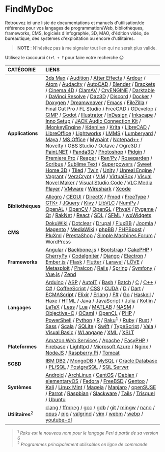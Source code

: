 # FindMyDoc

Retrouvez ici une liste de documentations et manuels d'utilisation/de référence pour vos langages de programmation/Web, bibliothèques, frameworks, CMS, logiciels d'infographie, 3D, MAO, d'édition vidéo, de bureautique, des systèmes d'exploitation ou encore d'utilitaires.

> **NOTE** : N'hésitez pas à me signaler tout lien qui ne serait plus valide.

Utilisez le raccourci `Ctrl + F` pour faire votre recherche 😉

|CATÉGORIE|LIENS|
|:--|:--|
|**Applications**|[3ds Max](https://knowledge.autodesk.com/fr/support/3ds-max) / [Audition](https://helpx.adobe.com/fr/audition/user-guide.html) / [After Effects](https://helpx.adobe.com/fr/after-effects/user-guide.html) / [Ardour](https://manual.ardour.org/toc) / [Atom](https://atom.io/docs) / [Audacity](https://manual.audacityteam.org/index.html) / [AutoCAD](https://knowledge.autodesk.com/fr/support/autocad) / [Blender](https://docs.blender.org) / [Brackets](http://brackets.io/docs/current/modules/brackets.html) / [Cinema 4D](https://help.maxon.net/) / [ClamAV](https://www.clamav.net/documents/clam-antivirus-user-manual) / [CryENGINE](https://docs.cryengine.com/display/CEMANUAL/CRYENGINE+V+Manual) / [Darktable](https://darktable.fr/les-manuels) / [DaVinci Resolve](https://www.blackmagicdesign.com/fr/products/davinciresolve/training) / [Daz3D](http://docs.daz3d.com/doku.php) / [Discord](https://discordapp.com/developers/docs/intro) / [Docker](https://training.play-with-docker.com) / [Doxygen](http://www.doxygen.nl/manual/index.html) / [Dreamweaver](https://helpx.adobe.com/fr/dreamweaver/user-guide.html) / [Emacs](https://www.gnu.org/software/emacs/documentation.html) / [FileZilla](https://wiki.filezilla-project.org/Documentation) / [Final Cut Pro](https://support.apple.com/fr-fr/guide/final-cut-pro) / [FL Studio](https://www.image-line.com/support/flstudio_online_manual) / [FreeCAD](https://www.freecadweb.org/wiki/Getting_started/fr) / [GDevelop](http://wiki.compilgames.net/doku.php/fr/gdevelop5/start) / [GIMP](https://docs.gimp.org/2.10/fr) / [Godot](http://docs.godotengine.org/en/3.1) / [Illustrator](https://helpx.adobe.com/fr/illustrator/user-guide.html) / [InDesign](https://helpx.adobe.com/fr/indesign/user-guide.html) / [Inkscape](https://inkscape.org/learn) / [Inno Setup](https://www.jrsoftware.org/ishelp) / [JACK Audio Connection Kit](https://github.com/jackaudio/jackaudio.github.com/wiki) / [jMonkeyEngine](https://jmonkeyengine.org/docs) / [Kdenlive](https://userbase.kde.org/Kdenlive/Manual/fr) / [Krita](https://docs.krita.org/fr/index.html) / [LibreCAD](https://wiki.librecad.org/index.php?title=Main_Page) / [LibreOffice](https://wiki.documentfoundation.org/Documentation/fr) / [Lightworks](https://www.lwks.com/index.php?option=com_content&view=article&id=162&Itemid=246&start=QuickStart) / [LMMS](https://lmms.io/documentation) / [Lumberyard](https://docs.aws.amazon.com/lumberyard/index.html) / [Maya](https://knowledge.autodesk.com/fr/support/maya/getting-started/caas/simplecontent/content/maya-documentation.html) / [MS Office](https://support.office.com) / [Mypaint](https://github.com/mypaint/mypaint/wiki/Documentation) / [Notepad++](https://npp-user-manual.org) / [Novelty](http://www.visualnovelty.com/docs) / [OBS Studio](https://obsproject.com/wiki) / [Octave](https://octave.org/doc) / [Ogre3D](https://ogrecave.github.io/ogre/api/latest) / [Paint.NET](https://www.getpaint.net/doc/latest) / [Panda3D](https://docs.panda3d.org) / [Photoshop](https://helpx.adobe.com/fr/photoshop/user-guide.html) / [Pidgin](https://developer.pidgin.im/wiki/Using%20Pidgin) / [Premiere Pro](https://helpx.adobe.com/fr/premiere-pro/user-guide.html) / [Reaper](https://www.reaper.fm/userguide.php) / [Ren'Py](https://www.renpy.org/doc/html) / [Rosegarden](https://www.rosegardenmusic.com/resources) / [Scribus](https://wiki.scribus.net/canvas/Page_principale) / [Sublime Text](https://www.sublimetext.com/docs/3) / [Superpowers](http://docs.superpowers-html5.com/fr) / [Sweet Home 3D](http://www.sweethome3d.com/fr/userGuide.jsp) / [Tiled](https://doc.mapeditor.org/fr/stable) / [Twin](https://twinery.org/wiki) / [Unity](https://docs.unity3d.com/Manual/index.html) / [Unreal Engine](https://docs.unrealengine.com/en-us) / [Vagrant](https://www.vagrantup.com/docs/index.html) / [VeraCrypt](https://www.veracrypt.fr/en/Documentation.html) / [VIM](https://www.vim.org/docs.php) / [VirtualBox](https://www.virtualbox.org/wiki/Documentation) / [Visual Novel Maker](https://asset.visualnovelmaker.com/help/index.htm) / [Visual Studio Code](https://code.visualstudio.com/Docs) / [VLC Media Player](https://www.videolan.org/doc) / [VMware](https://docs.vmware.com/fr) / [Wireshark](https://www.wireshark.org/docs) / [Xcode](https://developer.apple.com/documentation/xcode)|
|**Bibliothèques**|[Allegro](https://liballeg.org/a5docs/trunk) / [CEGUI](http://cegui.org.uk/content/documentation) / [DirectX](https://docs.microsoft.com/fr-fr/windows/win32/directx) / [Fmod](https://www.fmod.com/resources/documentation-api) / [FreeType](https://www.freetype.org/freetype2/docs/documentation.html) / [GTK+](https://www.gtk.org/documentation.php) / [JQuery](https://api.jquery.com) / [Kivy](https://kivy.org/doc/stable/gettingstarted/intro.html) / [LibVLC](https://www.videolan.org/developers/vlc/doc/doxygen/html/group__libvlc.html) / [NumPy](https://numpy.org/devdocs) / [OpenAL](https://www.openal.org/documentation) / [OpenCV](https://docs.opencv.org) / [OpenGL](https://www.opengl.org/documentation) / [PhysX](https://docs.nvidia.com/gameworks/index.html#gameworkslibrary/physx/physx.htm) / [Pygame](https://www.pygame.org/docs) / [Qt](https://doc.qt.io) / [RakNet](http://www.jenkinssoftware.com/raknet/manual/index.html) / [React](https://reactjs.org/docs) / [SDL](https://wiki.libsdl.org) / [SFML](https://www.sfml-dev.org/documentation/2.5.1-fr/index.php) / [wxWidgets](https://www.wxwidgets.org/docs)|
|**CMS**|[DokuWiki](https://www.dokuwiki.org/manual) / [Dotclear](https://dotclear.org/documentation) / [Drupal](https://www.drupal.org/documentation) / [FluxBB](https://fluxbb.org/docs) / [Joomla](https://docs.joomla.org/Main_Page/fr) / [Magento](https://devdocs.magento.com) / [MediaWiki](https://www.mediawiki.org/wiki/Manual:Contents/fr) / [phpBB](phpbb.com/support/docs) / [PHPBoost](https://www.phpboost.com/wiki/wiki.php) / [PluXml](https://wiki.pluxml.org) / [PrestaShop](https://www.prestashop.com/fr/ressources/documentation) / [Simple Machines Forum](https://wiki.simplemachines.org/smf/Main_Page) / [WordPress](https://codex.wordpress.org/fr:Accueil)|
|**Frameworks**|[Angular](https://angular.io/docs) / [Backbone.js](https://backbonejs.org) / [Bootstrap](https://getbootstrap.com/docs/4.3) / [CakePHP](https://book.cakephp.org/3.0/fr/index.html) / [CherryPy](https://docs.cherrypy.org/en/latest) / [CodeIgniter](https://codeigniter.com/docs) / [Django](https://docs.djangoproject.com/fr) / [Electron](https://electronjs.org/docs) / [Ember.js](https://guides.emberjs.com) / [Flask](https://flask.palletsprojects.com) / [Flutter](https://flutter.dev/docs) / [Laravel](https://laravel.com/docs/5.8) / [LÖVE](https://love2d.org/wiki/love_(Fran%C3%A7ais)) / [Metasploit](https://metasploit.help.rapid7.com/docs) / [Phalcon](https://docs.phalcon.io/4.0/fr-fr/introduction) / [Rails](https://guides.rubyonrails.org) / [Spring](https://spring.io/guides) / [Symfony](https://symfony.com/doc) / [Vue.js](https://fr.vuejs.org/v2/guide) / [Zend](https://framework.zend.com/learn)|
|**Langages**|[Arduino](https://www.arduino.cc/reference) / [ASP](https://docs.microsoft.com/fr-fr/aspnet) / [AutoIT](https://www.autoitscript.com/wiki) / [Bash](https://www.gnu.org/software/bash/manual) / [Batch](https://docs.microsoft.com/en-us/azure/batch) / [C](https://fr.cppreference.com/w/c) / [C++](https://fr.cppreference.com) / [C#](https://docs.microsoft.com/fr-fr/dotnet/csharp) / [CoffeeScript](https://coffeescript.org/#language) / [CSS](https://www.w3.org/TR/css-color-4) / [CUDA](https://docs.nvidia.com/cuda/index.html) / [D](https://dlang.org/spec/spec.html) / [Dart](https://dart.dev/guides) / [ECMAScript](http://www.ecma-international.org/publications/standards/Ecma-262.htm) / [Elixir](https://elixir-lang.org/docs.html) / [Erlang](https://www.erlang.org/docs) / [F#](https://docs.microsoft.com/en-us/dotnet/fsharp) / [Go](https://golang.org/doc) / [Haskell](https://www.haskell.org/documentation) / [Haxe](https://haxe.org/manual) / [HTML](https://www.w3.org/TR/html) / [Java](https://docs.oracle.com/en/java/javase/index.html) / [JavaScript](https://developer.mozilla.org/fr/docs/Web/JavaScript/Reference) / [Julia](https://docs.julialang.org) / [Kotlin](https://kotlinlang.org/docs) / [LaTeX](https://www.latex-project.org/help/documentation) / [Less](http://lesscss.org/usage) / [Lua](https://www.lua.org/docs.html) / [MATLAB](https://fr.mathworks.com/help) / [NASM](https://www.nasm.us/doc) / [Objective-C](https://developer.apple.com/documentation/objectivec) / [OCaml](https://ocaml.org/docs/index.fr.html) / [OpenCL](https://www.khronos.org/developers/reference-cards) / [PHP](https://www.php.net/manual/fr/index.php) / [PowerShell](https://docs.microsoft.com/fr-fr/powershell) / [Python](https://docs.python.org/fr) / [R](https://cran.r-project.org/manuals.html) / [Raku](https://docs.raku.org)<sup>1</sup> / [Ruby](https://ruby-doc.org) / [Rust](https://doc.rust-lang.org) / [Sass](https://sass-lang.com/documentation) / [Scala](https://docs.scala-lang.org) / [SQLite](https://sqlite.org/docs.html) / [Swift](https://swift.org/documentation) / [TypeScript](https://www.typescriptlang.org/docs) / [Vala](https://wiki.gnome.org/Projects/Vala/Documentation) / [Visual Basic](https://docs.microsoft.com/fr-fr/dotnet/visual-basic/language-reference) / [WLangage](https://doc.pcsoft.fr) / [XML](https://www.w3.org/TR/xml) / [XSLT](https://www.w3.org/TR/xslt-30)|
|**Plateformes**|[Amazon Web Services](https://docs.aws.amazon.com/index.html) / [Apache](https://httpd.apache.org/docs/2.2/fr) / [EasyPHP](https://www.easyphp.org/documentation/devserver) / [Firebase](https://firebase.google.com/docs) / [Lighttpd](https://redmine.lighttpd.net/projects/lighttpd/wiki) / [Microsoft Azure](https://docs.microsoft.com/fr-fr/azure) / [Nginx](https://nginx.org/en/docs) / [NodeJS](https://nodejs.org/en/docs) / [Raspberry Pi](https://www.raspberrypi.org/documentation) / [Tomcat](https://tomcat.apache.org/tomcat-9.0-doc/index.html)|
|**SGBD**|[IBM DB2](https://www-01.ibm.com/support/docview.wss?uid=swg27023558) / [MongoDB](https://docs.mongodb.com/manual) / [MySQL](https://dev.mysql.com/doc/refman/8.0/en) / [Oracle Database](https://docs.oracle.com/cd/B19306_01/index.htm) / [PL/SQL](https://docs.oracle.com/cd/B10501_01/index.htm) / [PostgreSQL](https://docs.postgresql.fr) / [SQL Server](https://docs.microsoft.com/fr-fr/sql)|
|**Systèmes**|[Android](https://developer.android.com/docs) / [ArchLinux](https://wiki.archlinux.fr) / [CentOS](https://wiki.centos.org/fr) / [Debian](https://www.debian.org/doc/index.fr.html) / [elementaryOS](https://www.elementaryos-fr.org/documentation) / [Fedora](https://doc.fedora-fr.org/wiki/Accueil) / [FreeBSD](https://www.freebsd.org/doc/fr/books/handbook) / [Gentoo](https://www.gentoo.org/support/documentation) / [Kali](https://www.kali.org/docs) / [Linux Mint](https://linuxmint-installation-guide.readthedocs.io/fr/latest) / [Mageia](https://www.mageia.org/fr/doc) / [Manjaro](https://wiki.manjaro.org/index.php?title=Accueil) / [openSUSE](https://fr.opensuse.org/Portal:Documentation) / [Parrot](https://docs.parrotlinux.org) / [Raspbian](http://raspbian.org/RaspbianDocumentation) / [Slackware](https://docs.slackware.com/fr:start) / [Tails](https://tails.boum.org/doc/index.fr.html) / [Trisquel](https://trisquel.info/fr/wiki) / [Ubuntu](https://doc.ubuntu-fr.org)|
|**Utilitaires**<sup>2</sup>|[clang](https://clang.llvm.org/docs/UsersManual.html) / [ffmpeg](https://ffmpeg.org/documentation.html) / [gcc](https://gcc.gnu.org/onlinedocs) / [gdb](https://www.gnu.org/software/gdb/documentation) / [git](https://git-scm.com/doc) / [mingw](http://mingw.org/wiki) / [nano](https://www.nano-editor.org/docs.php) / [opus](https://www.opus-codec.org/docs) / [pip](https://pip.pypa.io/en/stable) / [valgrind](http://www.valgrind.org/docs/manual/manual.html) / [vim](https://www.vim.org/docs.php) / [webm](http://wiki.webmproject.org) / [webp](https://developers.google.com/speed/webp/docs/using) / [youtube-dl](https://github.com/ytdl-org/youtube-dl/blob/master/README.md)|

> <sup>1</sup> _Raku est le nouveau nom pour le langage Perl à partir de sa version 6_<br>
> <sup>2</sup> _Programmes principalement utilisables en ligne de commande_
